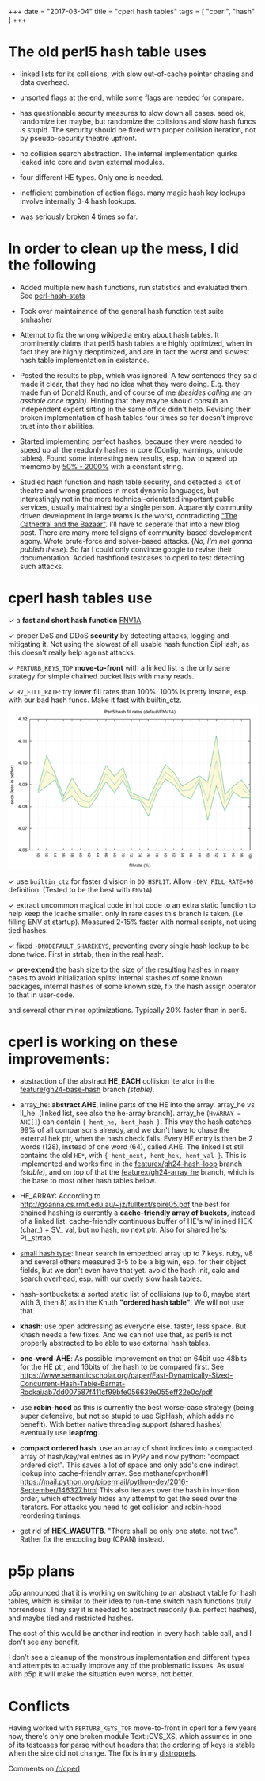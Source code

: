 +++
date = "2017-03-04"
title = "cperl hash tables"
tags = [ "cperl", "hash" ]
+++

# The old perl5 hash table uses

- linked lists for its collisions, with slow out-of-cache pointer
  chasing and data overhead.

- unsorted flags at the end, while some flags are needed for compare.

- has questionable security measures to slow down all cases. seed ok,
  randomize iter maybe, but randomize the collisions and slow hash
  funcs is stupid. The security should be fixed with proper collision
  iteration, not by pseudo-security theatre upfront.

- no collision search abstraction. The internal implementation quirks
  leaked into core and even external modules.

- four different HE types. Only one is needed.

- inefficient combination of action flags. many magic hash key lookups
  involve internally 3-4 hash lookups.

- was seriously broken 4 times so far.

# In order to clean up the mess, I did the following

* Added multiple new hash functions, run statistics and evaluated them.
  See [perl-hash-stats](https://github.com/rurban/perl-hash-stats)

* Took over maintainance of the general hash function test suite
  [smhasher](https://github.com/rurban/smhasher#smhasher)

* Attempt to fix the wrong wikipedia entry about hash tables. It
  prominently claims that perl5 hash tables are highly optimized, when
  in fact they are highly deoptimized, and are in fact the worst and
  slowest hash table implementation in existance.

* Posted the results to p5p, which was ignored. A few sentences they
  said made it clear, that they had no idea what they were
  doing. E.g. they made fun of Donald Knuth, and of course of me
  *(besides calling me an asshole once again)*. Hinting that they
  maybe should consult an independent expert sitting in the same
  office didn't help. Revising their broken implementation of hash
  tables four times so far doesn't improve trust into their abilities.

* Started implementing perfect hashes, because they were needed to
  speed up all the readonly hashes in core (Config, warnings, unicode
  tables).  Found some interesting new results, esp. how to speed
  up memcmp by [50% - 2000%](http://blogs.perl.org/users/rurban/2014/08/perfect-hashes-and-faster-than-memcmp.html)
  with a constant string.

* Studied hash function and hash table security, and detected a lot of
  theatre and wrong practices in most dynamic languages, but
  interestingly not in the more technical-orientated important public
  services, usually maintained by a single person. Apparently
  community driven development in large teams is the worst,
  contradicting ["The Cathedral and the Bazaar"](http://www.catb.org/esr/writings/cathedral-bazaar/). I'll have to seperate that into a new blog post. There are
  many more tellsigns of community-based development agony.
  Wrote brute-force and solver-based attacks. (*No, I'm not gonna publish
  these*).  So far I could only convince google to revise their
  documentation.  Added hashflood testcases to cperl to test detecting
  such attacks.

# cperl hash tables use

✓ a **fast and short hash function** [FNV1A](https://github.com/rurban/smhasher#smhasher)

✓ proper DoS and DDoS **security** by detecting attacks, logging and
  mitigating it. Not using the slowest of all usable hash function
  SipHash, as this doesn't really help against attacks.

✓ `PERTURB_KEYS_TOP` **move-to-front** with a linked list is the only
  sane strategy for simple chained bucket lists with many reads.

✓ `HV_FILL_RATE`: try lower fill rates than 100%.
  100% is pretty insane, esp. with our bad hash funcs. Make it fast with builtin_ctz.
  [![FNV1A fill rates](https://github.com/rurban/perl-hash-stats/raw/master/hash-fillrate-def-FNV1A.png)](https://github.com/rurban/perl-hash-stats#fill-rates)

✓ use `builtin_ctz` for faster division in `DO_HSPLIT`.
  Allow `-DHV_FILL_RATE=90` definition. (Tested to be the best with `FNV1A`)

✓ extract uncommon magical code in hot code to an extra static
  function to help keep the icache smaller. only in rare cases this
  branch is taken. (i.e filling ENV at startup). Measured 2-15% faster
  with normal scripts, not using tied hashes.

✓ fixed `-DNODEFAULT_SHAREKEYS`, preventing every single hash lookup
  to be done twice.  First in strtab, then in the real hash.

✓ **pre-extend** the hash size to the size of the resulting hashes in many cases
  to avoid initialization splits:
  internal stashes of some known packages, internal hashes of some known size,
  fix the hash assign operator to that in user-code.

and several other minor optimizations. Typically 20% faster than in perl5.

# cperl is working on these improvements:

- abstraction of the abstract **HE_EACH** collision iterator in the
  [feature/gh24-base-hash](https://github.com/perl11/cperl/commits/feature/gh24-base-hash) branch *(stable)*.

- array_he: **abstract AHE**, inline parts of the HE into the
  array. array_he vs ll_he. (linked list, see also the he-array
  branch). array_he (`HvARRAY = AHE[]`) can contain
  `{ hent_he, hent_hash }`. This way the hash catches 99% of all comparisons
  already, and we don't have to chase the external hek ptr, when the
  hash check fails. Every HE entry is then be 2 words (128), instead
  of one word (64), called AHE. The linked list still contains the old
  `HE*`, with `{ hent_next, hent_hek, hent_val }`. This is implemented and
  works fine in the
  [featurex/gh24-hash-loop](https://github.com/perl11/cperl/commits/feature/gh24-hash-loop) branch *(stable)*, and on top of that the [featurex/gh24-array_he](https://github.com/perl11/cperl/commits/feature/gh24-array_he) branch,
  which is the base to most other hash tables below.

- HE\_ARRAY: According to
  http://goanna.cs.rmit.edu.au/~jz/fulltext/spire05.pdf the best for
  chained hashing is currently a **cache-friendly array of buckets**,
  instead of a linked list. cache-friendly continuous buffer of HE's
  w/ inlined HEK (char_) + SV_ val, but no hash, no next ptr. Also for
  shared he's: PL_strtab.

- [small hash type](https://github.com/perl11/cperl/issues/102):
  linear search in embedded array up to 7 keys. ruby, v8 and several
  others measured 3-5 to be a big win, esp. for their object fields,
  but we don't even have that yet. avoid the hash init, calc and search
  overhead, esp. with our overly slow hash tables.

- hash-sortbuckets: a sorted static list of collisions (up to 8, maybe
  start with 3, then 8) as in the Knuth **"ordered hash table"**. We will not
  use that.

- **khash**: use open addressing as everyone else. faster, less space. But
  khash needs a few fixes. And we can not use that, as perl5 is not properly
  abstracted to be able to use external hash tables.

- **one-word-AHE**: As possible improvement on that on 64bit use 48bits
  for the HE ptr, and 16bits of the hash to be compared first. See
  https://www.semanticscholar.org/paper/Fast-Dynamically-Sized-Concurrent-Hash-Table-Barnat-Rockai/ab7dd007587f411cf99bfe056639e055eff22e0c/pdf

- use **robin-hood** as this is currently the best worse-case strategy
  (being super defensive, but not so stupid to use SipHash, which adds
  no benefit). With better native threading support (shared hashes)
  eventually use **leapfrog**.

- **compact ordered hash**. use an array of short indices into a compacted
  array of hash/key/val entries as in PyPy and now python: "compact
  ordered dict". This saves a lot of space and only add's one indirect
  lookup into cache-friendly array. See methane/cpython#1
  https://mail.python.org/pipermail/python-dev/2016-September/146327.html
  This also iterates over the hash in insertion order, which
  effectively hides any attempt to get the seed over the
  iterators. For attacks you need to get collision and robin-hood
  reordering timings.

- get rid of **HEK_WASUTF8**. "There shall be only one state, not
  two". Rather fix the encoding bug (CPAN) instead.

# p5p plans

p5p announced that it is working on switching to an abstract vtable
for hash tables, which is similar to their idea to run-time switch
hash functions truly horrendous.  They say it is needed to abstract
readonly (i.e. perfect hashes), and maybe tied and restricted
hashes.

The cost of this would be another indirection in every hash
table call, and I don't see any benefit.

I don't see a cleanup of the monstrous implementation and different
types and attempts to actually improve any of the problematic issues.
As usual with p5p it will make the situation even worse, not better.

# Conflicts

Having worked with `PERTURB_KEYS_TOP` move-to-front in cperl for a few
years now, there's only one broken module Text::CVS_XS, which assumes
in one of its testcases for parse without headers that the ordering of
keys is stable when the size did not change. The fix is in my
[distroprefs](https://github.com/rurban/distroprefs/blob/master/sources/authors/id/R/RU/RURBAN/patches/Text-CSV_XS-cperl.patch).

Comments on [/r/cperl](http://perl11.org/blog/cperl-hash-tables.html)
